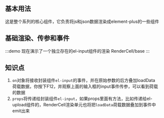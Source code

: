 ## 基本用法

这是整个系列的核心组件，它负责将js和json数据渲染成element-plus的一些组件

## 基础渲染、传参和事件
:::demo 现在演示了一个独立存在的el-input组件的渲染
RenderCell/base
:::

## 知识点

1. `on`对象将接收封装组件`el-input`的事件，并在原始参数的后方叠加loadData荷载数据，你按下F12，并观察上面的输入框的input事件传参，可以看到荷载的数据
2. `props`将传递给封装组件`el-input`，如果props里面有方法，比如传递给el-upload组件的，RenderCell渲染单元也将把`loadData`荷载数据叠加到事件中emit出来
